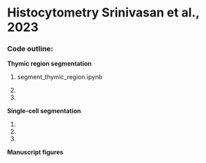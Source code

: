 # Histocytometry Srinivasan et al., 2023


### Code outline:

**Thymic region segmentation**

1. segment_thymic_region.ipynb

2.

3.

**Single-cell segmentation**

1. 

2. 

3. 

**Manuscript figures**






